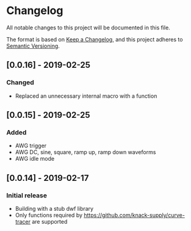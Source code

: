 # Changelog
All notable changes to this project will be documented in this file.

The format is based on [Keep a Changelog](https://keepachangelog.com/en/1.0.0/),
and this project adheres to [Semantic Versioning](https://semver.org/spec/v2.0.0.html).

## [0.0.16] - 2019-02-25
### Changed
* Replaced an unnecessary internal macro with a function

## [0.0.15] - 2019-02-25
### Added
* AWG trigger
* AWG DC, sine, square, ramp up, ramp down waveforms
* AWG idle mode

## [0.0.14] - 2019-02-17
### Initial release
* Building with a stub dwf library
* Only functions required by https://github.com/knack-supply/curve-tracer are supported
